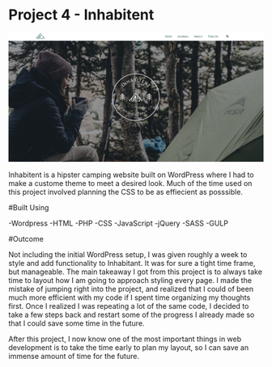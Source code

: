 # Project 4 - Inhabitent

![Alt text](themes/inhabitant/images/screenshot.jpg)

Inhabitent is a hipster camping website built on WordPress where I had to make a custome theme to meet a desired look. Much of the time used on this project involved planning the CSS to be as effiecient as posssible. 

#Built Using

-Wordpress
-HTML
-PHP
-CSS
-JavaScript
-jQuery
-SASS
-GULP

#Outcome

Not including the initial WordPress setup, I was given roughly a week to style and add functionality to Inhabitant. It was for sure a tight time frame, but manageable. The main takeaway I got from this project is to always take time to layout how I am going to approach styling every page. I made the mistake of jumping right into the project, and realized that I could of been much more efficient with my code if I spent time organizing my thoughts first. Once I realized I was repeating a lot of the same code, I decided to take a few steps back and restart some of the progress I already made so that I could save some time in the future. 

After this project, I now know one of the most important things in web development is to take the time early to plan my layout, so I can save an immense amount of time for the future.
